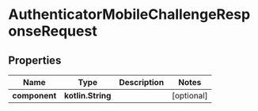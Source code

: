 
# AuthenticatorMobileChallengeResponseRequest

## Properties
Name | Type | Description | Notes
------------ | ------------- | ------------- | -------------
**component** | **kotlin.String** |  |  [optional]




